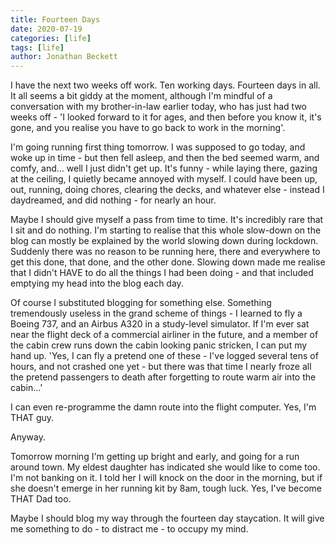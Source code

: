 ```yaml
---
title: Fourteen Days
date: 2020-07-19
categories: [life]
tags: [life]
author: Jonathan Beckett
---
```


I have the next two weeks off work. Ten working days. Fourteen days in all. It all seems a bit giddy at the moment, although I'm mindful of a conversation with my brother-in-law earlier today, who has just had two weeks off - 'I looked forward to it for ages, and then before you know it, it's gone, and you realise you have to go back to work in the morning'.

I'm going running first thing tomorrow. I was supposed to go today, and woke up in time - but then fell asleep, and then the bed seemed warm, and comfy, and... well I just didn't get up. It's funny - while laying there, gazing at the ceiling, I quietly became annoyed with myself. I could have been up, out, running, doing chores, clearing the decks, and whatever else - instead I daydreamed, and did nothing - for nearly an hour.

Maybe I should give myself a pass from time to time. It's incredibly rare that I sit and do nothing. I'm starting to realise that this whole slow-down on the blog can mostly be explained by the world slowing down during lockdown. Suddenly there was no reason to be running here, there and everywhere to get this done, that done, and the other done. Slowing down made me realise that I didn't HAVE to do all the things I had been doing - and that included emptying my head into the blog each day.

Of course I substituted blogging for something else. Something tremendously useless in the grand scheme of things - I learned to fly a Boeing 737, and an Airbus A320 in a study-level simulator. If I'm ever sat near the flight deck of a commercial airliner in the future, and a member of the cabin crew runs down the cabin looking panic stricken, I can put my hand up. 'Yes, I can fly a pretend one of these - I've logged several tens of hours, and not crashed one yet - but there was that time I nearly froze all the pretend passengers to death after forgetting to route warm air into the cabin...'

I can even re-programme the damn route into the flight computer. Yes, I'm THAT guy.

Anyway.

Tomorrow morning I'm getting up bright and early, and going for a run around town. My eldest daughter has indicated she would like to come too. I'm not banking on it. I told her I will knock on the door in the morning, but if she doesn't emerge in her running kit by 8am, tough luck. Yes, I've become THAT Dad too.

Maybe I should blog my way through the fourteen day staycation. It will give me something to do - to distract me - to occupy my mind.